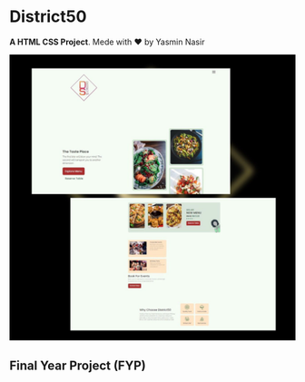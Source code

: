 # District50

**A HTML CSS Project**. Mede with ♥ by Yasmin Nasir <br>

![](./readmeImg/banner.jpeg)

## Final Year Project (FYP) 
